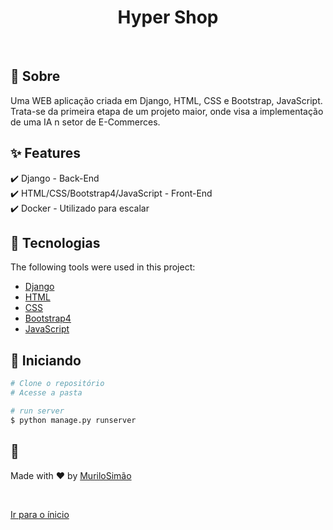 <h1 align="center">Hyper Shop</h1>

<br>

## :dart: Sobre ##

Uma WEB aplicação criada em Django, HTML, CSS e Bootstrap, JavaScript. Trata-se da primeira etapa de um projeto maior, onde visa a implementação de uma IA n setor de E-Commerces.

## :sparkles: Features ##

:heavy_check_mark: Django - Back-End\
:heavy_check_mark: HTML/CSS/Bootstrap4/JavaScript - Front-End\
:heavy_check_mark: Docker - Utilizado para escalar

## :rocket: Tecnologias ##

The following tools were used in this project:

- [Django](https://www.djangoproject.com/)
- [HTML](https://developer.mozilla.org/pt-BR/docs/Web/HTML)
- [CSS](https://developer.mozilla.org/pt-BR/docs/Web/CSS)
- [Bootstrap4](https://getbootstrap.com/)
- [JavaScript](https://www.javascript.com/)


## :checkered_flag: Iniciando ##

```bash
# Clone o repositório
# Acesse a pasta

# run server
$ python manage.py runserver
```

## :memo:  ##

Made with :heart: by <a href="https://github.com/murilosimao" target="_blank">MuriloSimão</a>

&#xa0;

<a href="#top">Ir para o ínicio</a>
